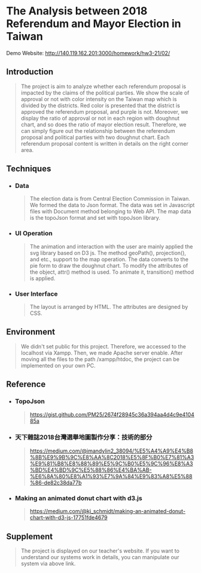 # The Analysis between 2018 Referendum and Mayor Election in Taiwan
Demo Website: http://140.119.162.201:3000/homework/hw3-21/02/

Introduction
----
  >The project is aim to analyze whether each referendum proposal is impacted by the claims of the political parties. We show the scale of approval or not with color intensity on the Taiwan map which is divided by the districts. Red color is presented that the district is approved the referendum proposal, and purple is not. Moreover, we display the ratio of approval or not in each region with doughnut chart, and so does the ratio of mayor election result. Therefore, we can simply figure out the relationship between the referendum proposal and political parties with two doughnut chart. Each referendum proposal content is written in details on the right corner area.


Techniques
----
* ### Data
  >The election data is from Central Election Commission in Taiwan. We formed the data to Json format. The data was set in Javascript files with Document method belonging to Web API. The map data is the topoJson format and set with topoJson library.

* ### UI Operation
  >The animation and interaction with the user are mainly applied the svg library based on D3 js. The method geoPath(), projection(), and etc., support to the map operation. The data converts to the pie form to draw the doughnut chart. To modify the attributes of the object, attr() method is used. To animate it, transition() method is applied.

* ### User Interface
  >The layout is arranged by HTML. The attributes are designed by CSS.

Environment
----
  >We didn't set public for this project. Therefore, we accessed to the localhost via Xampp. Then, we made Apache server enable. After moving all the files to the path /xampp/htdoc, the project can be implemented on your own PC.

Reference
----
* ### TopoJson
  >https://gist.github.com/PM25/2674f28945c36a394aa4d4c9e410485a
* ### 天下雜誌2018台灣選舉地圖製作分享：技術的部分
  >https://medium.com/@imandylin2_38094/%E5%A4%A9%E4%B8%8B%E9%9B%9C%E8%AA%8C2018%E5%8F%B0%E7%81%A3%E9%81%B8%E8%88%89%E5%9C%B0%E5%9C%96%E8%A3%BD%E4%BD%9C%E5%88%86%E4%BA%AB-%E6%8A%80%E8%A1%93%E7%9A%84%E9%83%A8%E5%88%86-de82c38da77b
* ### Making an animated donut chart with d3.js
  >https://medium.com/@kj_schmidt/making-an-animated-donut-chart-with-d3-js-17751fde4679

Supplement
----
  >The project is displayed on our teacher's website. If you want to understand our systems work in details, you can manipulate our system via above link.
